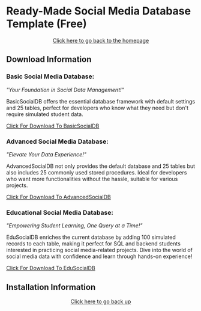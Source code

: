 # Ready-Made Social Media Database Template (Free)

<div style="text-align: center;">
  <a href="https://github.com/beydah/Social-Media-Database-Template">
    Click here to go back to the homepage
  </a>
</div>

## Download Information

### Basic Social Media Database:

_"Your Foundation in Social Data Management!"_

BasicSocialDB offers the essential database framework with default settings and 25 tables, perfect for developers who know what they need but don't require simulated student data.

[Click For Download To BasicSocialDB]()

### Advanced Social Media Database:

_"Elevate Your Data Experience!"_

AdvancedSocialDB not only provides the default database and 25 tables but also includes 25 commonly used stored procedures. Ideal for developers who want more functionalities without the hassle, suitable for various projects.

[Click For Download To AdvancedSocialDB]()

### Educational Social Media Database:

_"Empowering Student Learning, One Query at a Time!"_

EduSocialDB enriches the current database by adding 100 simulated records to each table, making it perfect for SQL and backend students interested in practicing social media-related projects. Dive into the world of social media data with confidence and learn through hands-on experience!

[Click For Download To EduSocialDB]()

## Installation Information

<div style="text-align: center;">
  <a href="#ready-made-social-media-database-template-free">
    Click here to go back up
  </a>
</div>

